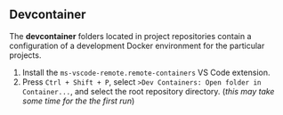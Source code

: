 ## Devcontainer

The **devcontainer** folders located in project repositories contain a configuration of a development Docker environment for the particular projects.

1. Install the `ms-vscode-remote.remote-containers` VS Code extension.
2. Press `Ctrl + Shift + P`, select `>Dev Containers: Open folder in Container...`, and select the root repository directory. (_this may take some time for the the first run_)
